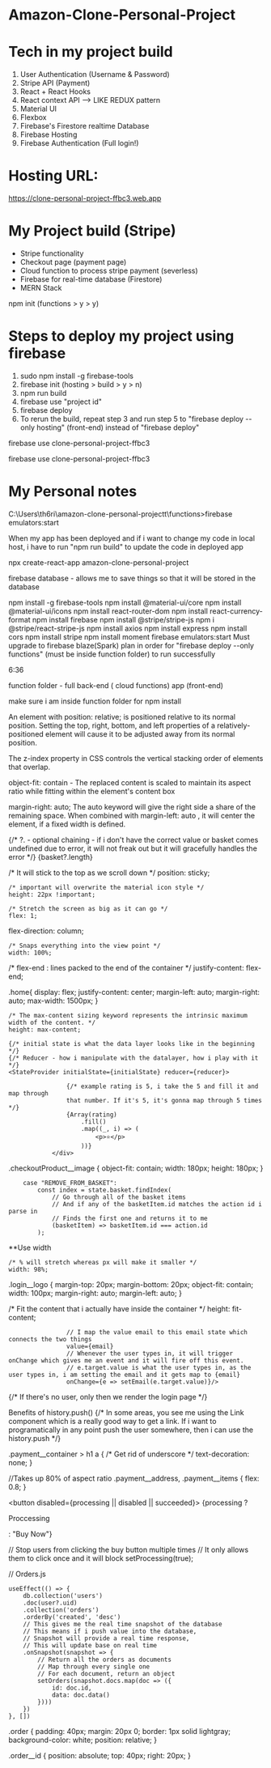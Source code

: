 # Amazon-Clone-Personal-Project

# Tech in my project build
1) User Authentication (Username & Password)
2) Stripe API (Payment)
3) React + React Hooks
4) React context API --> LIKE REDUX pattern
5) Material UI
6) Flexbox
7) Firebase's Firestore realtime Database
8) Firebase Hosting
9) Firebase Authentication (Full login!)


# Hosting URL:

https://clone-personal-project-ffbc3.web.app


# My Project build (Stripe)

* Stripe functionality
* Checkout page (payment page)
* Cloud function to process stripe payment (severless)
* Firebase for real-time database (Firestore)
* MERN Stack

npm init (functions > y > y)

# Steps to deploy my project using firebase

1) sudo npm install -g firebase-tools
2) firebase init (hosting > build > y > n)
3) npm run build
4) firebase use "project id"
5) firebase deploy
6) To rerun the build, repeat step 3 and run step 5 to "firebase deploy --only hosting" (front-end) instead of "firebase deploy" 


firebase use clone-personal-project-ffbc3



firebase use clone-personal-project-ffbc3

# My Personal notes

C:\Users\th6ri\amazon-clone-personal-projectt\functions>firebase emulators:start

When my app has been deployed and if i want to change my code in local host, i have to run "npm run build" to update the code in deployed app

npx create-react-app amazon-clone-personal-project

firebase database - allows me to save things so that it will be stored in the database

npm install -g firebase-tools
npm install @material-ui/core
npm install @material-ui/icons
npm install react-router-dom
npm install react-currency-format
npm install firebase
npm install @stripe/stripe-js
npm i @stripe/react-stripe-js
npm install axios
npm install express
npm install cors
npm install stripe
npm install moment 
firebase emulators:start
Must upgrade to firebase blaze(Spark) plan in order for "firebase deploy --only functions" (must be inside function folder) to run successfully

6:36

function folder - full back-end ( cloud functions)
app (front-end)

make sure i am inside function folder for npm install

An element with position: relative; is positioned relative to its normal position. Setting the top, right, bottom, and left properties of a relatively-positioned element will cause it to be adjusted away from its normal position.

The z-index property in CSS controls the vertical stacking order of elements that overlap.

object-fit: contain - The replaced content is scaled to maintain its aspect ratio while fitting within the element's content box

margin-right: auto; The auto keyword will give the right side a share of the remaining space. When combined with margin-left: auto , it will center the element, if a fixed width is defined.

{/* ?. - optional chaining - if i don't have the correct value or basket comes undefined due to error, it will not freak out but it will gracefully handles the error */}
   {basket?.length}

 /* It will stick to the top as we scroll down */
    position: sticky;

    /* important will overwrite the material icon style */
    height: 22px !important;

    /* Stretch the screen as big as it can go */
    flex: 1;

flex-direction: column;

    /* Snaps everything into the view point */
    width: 100%;

/* flex-end : lines packed to the end of the container */
    justify-content: flex-end;

.home{
    display: flex;
    justify-content: center;
    margin-left: auto;
    margin-right: auto;
    max-width: 1500px;
}

    /* The max-content sizing keyword represents the intrinsic maximum width of the content. */
    height: max-content;

    {/* initial state is what the data layer looks like in the beginning */}
    {/* Reducer - how i manipulate with the datalayer, how i play with it */}
    <StateProvider initialState={initialState} reducer={reducer}>

                    {/* example rating is 5, i take the 5 and fill it and map through
                    that number. If it's 5, it's gonna map through 5 times */}
                    {Array(rating)
                        .fill()
                        .map((_, i) => (
                            <p>⭐</p>
                        ))}
                </div>

.checkoutProduct__image {
    object-fit: contain;
    width: 180px;
    height: 180px;
}

        case "REMOVE_FROM_BASKET":
            const index = state.basket.findIndex(
                // Go through all of the basket items 
                // And if any of the basketItem.id matches the action id i parse in
                // Finds the first one and returns it to me
                (basketItem) => basketItem.id === action.id
            );

**Use width

    /* % will stretch whereas px will make it smaller */
    width: 98%;

.login__logo {
    margin-top: 20px;
    margin-bottom: 20px;
    object-fit: contain;
    width: 100px;
    margin-right: auto;
    margin-left: auto;
}

/* Fit the content that i actually have inside the container */
height: fit-content;

                    // I map the value email to this email state which connects the two things
                    value={email} 
                    // Whenever the user types in, it will trigger onChange which gives me an event and it will fire off this event.
                    // e.target.value is what the user types in, as the user types in, i am setting the email and it gets map to {email}
                    onChange={e => setEmail(e.target.value)}/>

{/* If there's no user, only then we render the login page */}
<Link to= {!user && "/login"}>

Benefits of history.push()
{/* In some areas, you see me using the Link component which is a really
good way to get a link. If i want to programatically in any point 
push the user somewhere, then i can use the history.push  */}

.payment__container > h1 a {
    /* Get rid of underscore */
    text-decoration: none;
}

//Takes up 80% of aspect ratio
.payment__address, .payment__items {
    flex: 0.8;
}

<button disabled={processing || disabled || succeeded}>
	<span>{processing ? <p>Proccessing</p> : "Buy Now"}</span>
</button>

// Stop users from clicking the buy button multiple times 
// It only allows them to click once and it will block
setProcessing(true);

// Orders.js

    useEffect(() => {
        db.collection('users')
        .doc(user?.uid)
        .collection('orders')
        .orderBy('created', 'desc')
        // This gives me the real time snapshot of the database
        // This means if i push value into the database, 
        // Snapshot will provide a real time response,
        // This will update base on real time 
        .onSnapshot(snapshot => {
            // Return all the orders as documents
            // Map through every single one 
            // For each document, return an object
            setOrders(snapshot.docs.map(doc => ({
                id: doc.id,
                data: doc.data()
            })))
        })
    }, [])

.order {
    padding: 40px;
    margin: 20px 0;
    border: 1px solid lightgray;
    background-color: white;
    position: relative;
}

.order__id {
    position: absolute;
    top: 40px;
    right: 20px;
}
